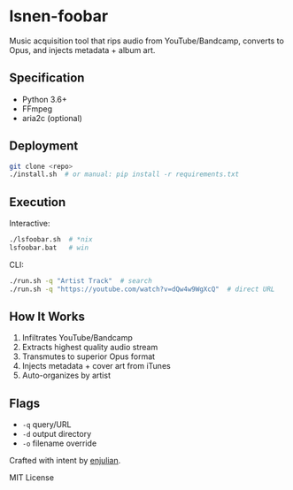 # lsnen-foobar

Music acquisition tool that rips audio from YouTube/Bandcamp, converts to Opus, and injects metadata + album art.

## Specification

- Python 3.6+
- FFmpeg
- aria2c (optional)

## Deployment

```bash
git clone <repo>
./install.sh  # or manual: pip install -r requirements.txt
```

## Execution

Interactive:
```bash
./lsfoobar.sh  # *nix
lsfoobar.bat   # win
```

CLI:
```bash
./run.sh -q "Artist Track"  # search
./run.sh -q "https://youtube.com/watch?v=dQw4w9WgXcQ"  # direct URL
```

## How It Works

1. Infiltrates YouTube/Bandcamp
2. Extracts highest quality audio stream
3. Transmutes to superior Opus format
4. Injects metadata + cover art from iTunes
5. Auto-organizes by artist

## Flags

- `-q` query/URL
- `-d` output directory
- `-o` filename override

Crafted with intent by [enjulian](https://github.com/enjulian).

MIT License